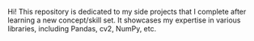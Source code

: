Hi! This repository is dedicated to my side projects that I complete after learning a new concept/skill set. It showcases my expertise in various libraries, including Pandas, cv2, NumPy, etc. 
